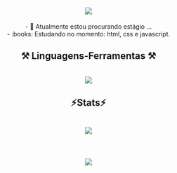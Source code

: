 <h1 align="center">
<img src="https://readme-typing-svg.herokuapp.com/?font=Righteous&size=35&center=true&vCenter=true&&color=3BB360FF&width=500&height=70&duration=4000&lines=Oii!+👋;+me+chamo+Lorena!;" />
</h1>

<div  align="center" >
  - 🔭 Atualmente estou procurando estágio ...
  <br>
- :books: Estudando no momento: html, css e javascript.
</div>

<h2 align="center" >⚒️ Linguagens-Ferramentas ⚒️</h2>
<br>
<div align="center" >
  <img src="https://skillicons.dev/icons?i=html,css,vscode,github,javascript" />
</div>

<h2 align="center" >⚡Stats⚡</h2>
<br>
<div align="center" >
  <picture>
  <source
    srcset="https://github-readme-stats.vercel.app/api?username=LorenAlbuquerque&show_icons=true&theme=dark"
    media="(prefers-color-scheme: dark)"
  />
  <source
    srcset="https://github-readme-stats.vercel.app/api?username=LorenAlbuquerquev&show_icons=true"
    media="(prefers-color-scheme: light), (prefers-color-scheme: no-preference)"
  />
  <img src="https://github-readme-stats.vercel.app/api?username=artur-debv&show_icons=true" />
</picture>
</div>
<br>
<h1 align="center">
<img src="https://readme-typing-svg.herokuapp.com/?font=Righteous&size=35&center=true&vCenter=true&&color=3BB360FF&width=500&height=70&duration=4000&lines=obrigado+pela+atenção!;" />
</h1>
